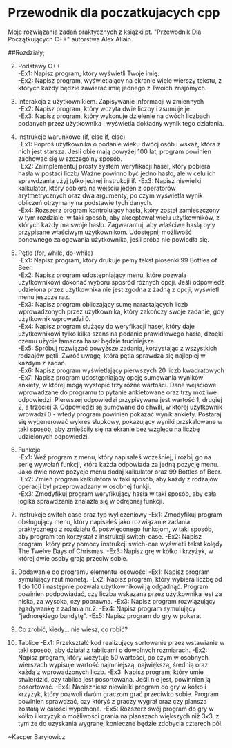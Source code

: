 # Przewodnik dla poczatkujacych cpp
Moje rozwiązania zadań praktycznych z książki pt. "Przewodnik Dla Początkujących C++" autorstwa Alex Allain.

##Rozdziały;                                                                                                     

2. Podstawy C++                                                            
  -Ex1: Napisz program, który wyświetli Twoje imię.                                                                                                                    
  -Ex2: Napisz program, wyświetlający na ekranie wiele wierszy tekstu, z których każdy będzie zawierać imię jednego z Twoich znajomych.                                                 

3. Interakcja z użytkownikiem. Zapisywanie informacji w zmiennych                                                                    
  -Ex2: Napisz program, który wczyta dwie liczby i zsumuje je.                                                                          
  -Ex3: Napisz program, który wykonuje dzielenie na dwóch liczbach podanych przez użytkownika i wyświetla dokładny wynik tego działania.                                                      

4. Instrukcje warunkowe (if, else if, else)                                                        
  -Ex1: Poproś użytkownika o podanie wieku dwócj osób i wskaż, która z nich jest starsza. Jeśli obie mają powyżej 100 lat, program powinien zachować się w szczególny sposób.                                    
  -Ex2: Zaimplementuj prosty system weryfikacji haseł, który pobiera hasła w postaci liczb/ Ważne powinno być jedno hasło, ale w celu ich sprawdzania użyj tylko jednej instrukcji if.
  -Ex3: Napisz niewielki kalkulator, który pobiera na wejściu jeden z operatorów arytmetrycznych oraz dwa argumenty, po czym wyświetla wynik obliczeń otrzymany na podstawie tych danych.                  
  -Ex4: Rozszerz program kontrolujący hasła, który został zamieszczony w tym rozdziale, w taki sposób, aby akceptował wielu użytkowników, z których każdy ma swoje hasło. Zagwarantuj, aby właściwe hasłą były przypisane właściwym użytkownikom. Udostępnij możliwość ponownego zalogowania użytkownika, jeśli próba nie powiodła się.                                                                                      

5. Pętle (for, while, do-while)                                
  -Ex1: Napisz program, który drukuje pełny tekst piosenki 99 Bottles of Beer.                                              
  -Ex2: Napisz program udostępniający menu, które pozwala użytkownikowi dokonać wyboru spośród różnych opcji. Jeśli odpowiedź udzielona przez użytkownika nie jest zgodna z żadną z opcji, wyświetl menu jeszcze raz.                   
  -Ex3: Napisz program obliczający sumę narastających liczb wprowadzonych przez użytkownika, który zakończy swoje zadanie, gdy użytkownik wprowadzi 0.                       
  -Ex4: Napisz program służący do weryfikacji haseł, który daje użytkownikowi tylko kilka szans na podanie prawidłowego hasła, dzoęki czemu użycie łamacza haseł będzie trudniejsze.                                            
  -Ex5: Spróbuj rozwiązać powyższe zadania, korzystając z wszystkich rodzajów pętli. Zwróć uwagę, która pętla sprawdza się najlepiej w każdym z zadań.                                                                  
  -Ex6: Napisz program wyświetlający pierwszych 20 liczb kwadratowych                                                                                      
  -Ex7: Napisz program udostępniający opcję sumowania wyników ankiety, w której mogą wystopić trzy różne wartości. Dane wejściowe wprowadzane do programu to pytanie ankietowane oraz trzy możliwe odpowiedzi. Pierwszej odpowiedzi przypisywana jest wartość 1, drugiej 2, a trzeciej 3. Odpowiedzi są sumowane do chwili, w której użytkownik wrowadzi 0 - wtedy program powinien pokazać wynik ankiety. Postaraj się wygenerować wykres słupkowy, pokazujący wyniki przskalowane w taki sposób, aby zmieściły się na ekranie bez względu na liczbę udzielonych odpowiedzi.                                                                                                                          

6. Funkcje                                                                                                  
  -Ex1: Weź program z menu, który napisałeś wcześniej, i rozbij go na serię wywołań funkcji, która każda odpowiada za jedną pozycję menu. Jako dwie nowe pozycje menu dodaj kalkulator oraz 99 Bottles of Beer.        
  -Ex2: Zmień program kalkulatora w taki sposób, aby każdy z rodzajów operacji był przeprowadzany w osobnej funkji.                                                                           
  -Ex3: Zmodyfikuj program weryfikujący hasła w taki sposób, aby cała logika sprawdzania znalazła się w odrębnej funkcji.

7. Instrukcje switch case oraz typ wyliczeniowy
  -Ex1: Zmodyfikuj program obsługujący menu, który napisałeś jako rozwiązanie zadania praktycznego z rozdziału 6. poświęconego funkcjom, w taki sposób, aby program ten korzystał z instrukcji switch-case.
  -Ex2: Napisz program, który przy pomocy instrukcji swich-cae wyświetli tekst kolędy The Twelve Days of Chrismas.
  -Ex3: Napisz grę w kółko i krzyżyk, w której dwie osoby grają przeciw sobie.
                                                                
8. Dodawanie do programu elementu losowości
  -Ex1: Napisz program symulujący rzut monetą.
  -Ex2: Napisz program, który wybiera liczbę od 1 do 100 i następnie pozwala użytkownikowi ją odgadnąć. Program powinien podpowiadać, czy liczba wskazana przez użytkownika jest za niska, za wysoka, czy poprawna.
  -Ex3: Napisz program rozwiązujący zgadywankę z zadania nr.2.
  -Ex4: Napisz program symulujący "jednorękiego bandytę".
  -Ex5: Napisz program do gry w pokera.

9. Co zrobić, kiedy... nie wiesz, co robić?

10. Tablice
  -Ex1: Przekształć kod realizujący sortowanie przez wstawianie w taki sposób, aby działał z tablicami o dowolnych rozmiarach.
  -Ex2: Napisz program, który wczytuje 50 wartości, po czym w osobnych wierszach wypisuje wartość najmniejszą, największą, średnią oraz każdą z wprowadzonych liczb.
  -Ex3: Napisz program, który umie stwierdzić, czy tablica jest posortowana. Jeśli nie jest, powinnien ją posortować.
  -Ex4: Napiszniesz niewielki program do gry w kółko i krzyżyk, który pozwoli dwóm graczom grać przeciwko sobie. Program powinien sprawdzać, czy któryś z graczy wygrał oraz czy plansza zostałą w całości wypełnona.
  -Ex5: Rozszerz swój program do gry w kółko i krzyżyk o możliwości grania na planszach większych niż 3x3, z tym że do uzyskania wygranej konieczne będzie zdobycia czterech pól.                           
  

~Kacper Baryłowicz
